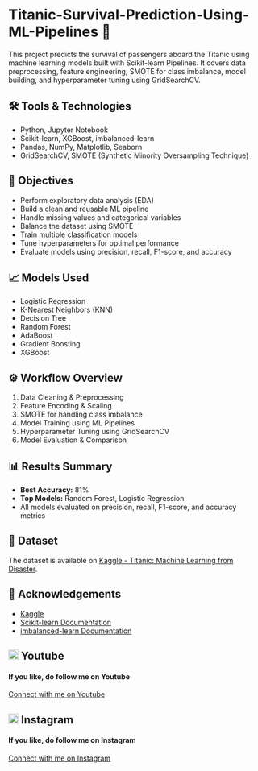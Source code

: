 # Titanic-Survival-Prediction-Using-ML-Pipelines 🚢 

This project predicts the survival of passengers aboard the Titanic using machine learning models built with Scikit-learn Pipelines. It covers data preprocessing, feature engineering, SMOTE for class imbalance, model building, and hyperparameter tuning using GridSearchCV.

## 🛠️ Tools & Technologies
- Python, Jupyter Notebook
- Scikit-learn, XGBoost, imbalanced-learn
- Pandas, NumPy, Matplotlib, Seaborn
- GridSearchCV, SMOTE (Synthetic Minority Oversampling Technique)

## 📌 Objectives
- Perform exploratory data analysis (EDA)
- Build a clean and reusable ML pipeline
- Handle missing values and categorical variables
- Balance the dataset using SMOTE
- Train multiple classification models
- Tune hyperparameters for optimal performance
- Evaluate models using precision, recall, F1-score, and accuracy

## 📈 Models Used
- Logistic Regression  
- K-Nearest Neighbors (KNN)  
- Decision Tree  
- Random Forest  
- AdaBoost  
- Gradient Boosting  
- XGBoost

## ⚙️ Workflow Overview
1. Data Cleaning & Preprocessing
2. Feature Encoding & Scaling
3. SMOTE for handling class imbalance
4. Model Training using ML Pipelines
5. Hyperparameter Tuning using GridSearchCV
6. Model Evaluation & Comparison

## 📊 Results Summary
- **Best Accuracy:** 81%  
- **Top Models:** Random Forest, Logistic Regression  
- All models evaluated on precision, recall, F1-score, and accuracy metrics

## 📎 Dataset
The dataset is available on [Kaggle - Titanic: Machine Learning from Disaster](https://www.kaggle.com/c/titanic).


## 🤝 Acknowledgements
- [Kaggle](https://www.kaggle.com/)
- [Scikit-learn Documentation](https://scikit-learn.org/)
- [imbalanced-learn Documentation](https://imbalanced-learn.org/)

## <img src="https://upload.wikimedia.org/wikipedia/commons/0/09/YouTube_full-color_icon_%282017%29.svg" width="20" height="20"> Youtube
<h4>If you like, do follow me on Youtube</h4>
<a href="https://www.youtube.com/@Code-With-Vishal">Connect with me on Youtube</a>

## <img src="https://upload.wikimedia.org/wikipedia/commons/e/e7/Instagram_logo_2016.svg" width="20" height="20"> Instagram
<h4>If you like, do follow me on Instagram</h4>
<a href="https://www.instagram.com/vishaal_87">Connect with me on Instagram</a>
